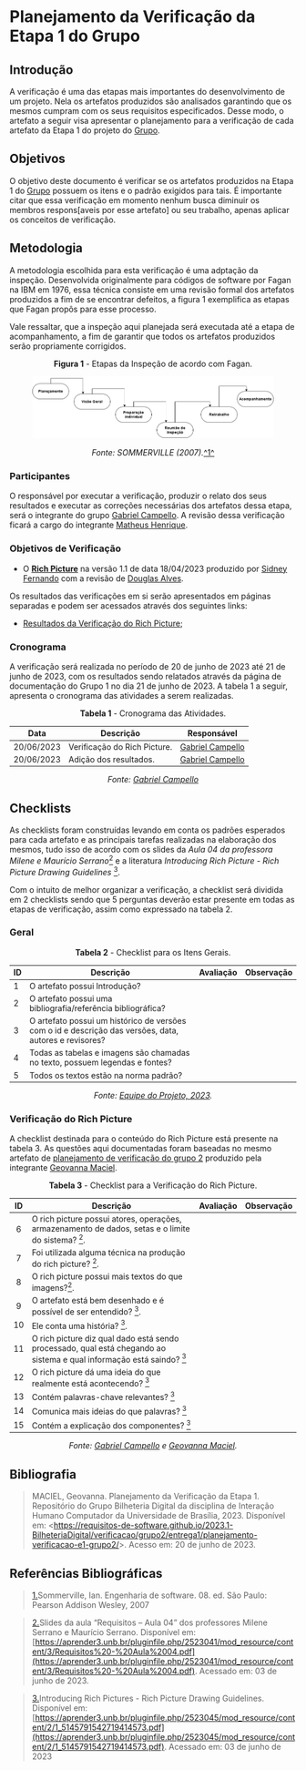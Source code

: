 # Planejamento da Verificação da Etapa 1 do Grupo

## Introdução

A verificação é uma das etapas mais importantes do desenvolvimento de um projeto. Nela os artefatos produzidos são analisados garantindo que os mesmos cumpram com os seus requisitos especificados. Desse modo, o artefato a seguir visa apresentar o planejamento para a verificação de cada artefato da Etapa 1 do projeto do [Grupo](https://github.com/Requisitos-de-Software/2023.1-BilheteriaDigital).

## Objetivos

O objetivo deste documento é verificar se os artefatos produzidos na Etapa 1 do [Grupo](https://github.com/Requisitos-de-Software/2023.1-BilheteriaDigital) possuem os itens e o padrão exigidos para tais. É importante citar que essa verificação em momento nenhum busca diminuir os membros respons[aveis por esse artefato] ou seu trabalho, apenas aplicar os conceitos de verificação.

## Metodologia

 A metodologia escolhida para esta verificação é uma adptação da inspeção. Desenvolvida originalmente para códigos de software por Fagan na IBM em 1976, essa técnica consiste em uma revisão formal dos artefatos produzidos a fim de se encontrar defeitos, a figura 1 exemplifica as etapas que Fagan propôs para esse processo.

 Vale ressaltar, que a inspeção aqui planejada será executada até a etapa de acompanhamento, a fim de garantir que todos os artefatos produzidos serão propriamente corrigidos. 

<center>

**Figura 1** - Etapas da Inspeção de acordo com Fagan.

<figure markdown class="usecaseElement">

![inspecao-fagan](../../../assets/verificacao/inspecao-fagan.png)

</figure>

_Fonte: SOMMERVILLE (2007)._<a id="anchor_4" href="#REF4">^1^</a>
</center>

### Participantes

O responsável por executar a verificação, produzir o relato dos seus resultados e executar as correções necessárias dos artefatos dessa etapa, será o integrante do grupo [Gabriel Campello](https://github.com/G16C). A revisão dessa verificação ficará a cargo do integrante [Matheus Henrique](https://github.com/mathonaut).

### Objetivos de Verificação

- O [**Rich Picture**](https://requisitos-de-software.github.io/2023.1-BilheteriaDigital/rastreabilidade/rich_picture/) na versão 1.1 de data 18/04/2023 produzido por [Sidney Fernando](https://github.com/nando3d3) com a revisão de [Douglas Alves](https://github.com/dougAlvs).

Os resultados das verificações em si serão apresentados em páginas separadas e podem ser acessados através dos seguintes links:

- [Resultados da Verificação do Rich Picture]();

### Cronograma

A verificação será realizada no período de 20 de junho de 2023 até 21 de junho de 2023, com os resultados sendo relatados através da página de documentação do Grupo 1 no dia 21 de junho de 2023. A tabela 1 a seguir, apresenta o cronograma das atividades a serem realizadas.

<center>

**Tabela 1** - Cronograma das Atividades.

| Data       | Descrição                                                                                                                   | Responsável                                      |
| ---------- | --------------------------------------------------------------------------------------------------------------------------- | ------------------------------------------------ |
| 20/06/2023 | Verificação do Rich Picture.  | [Gabriel Campello](https://github.com/G16C) |
| 20/06/2023 | Adição dos resultados. | [Gabriel Campello](https://github.com/G16C) |


_Fonte:  [Gabriel Campello](https://github.com/G16C)_

</center>

## Checklists

As checklists foram construídas levando em conta os padrões esperados para cada artefato e as principais tarefas realizadas na elaboração dos mesmos, tudo isso de acordo com os slides da _Aula 04 da professora Milene e Maurício Serrano_<a id=anchor_2 href="#REF2"><sup>2</sup></a> e a literatura _Introducing Rich Picture - Rich Picture Drawing Guidelines_ <a id=anchor_3 href="#REF3"><sup>3</sup></a>.

Com o intuito de melhor organizar a verificação, a checklist será dividida em 2 checklists sendo que 5 perguntas deverão estar presente em todas as etapas de verificação, assim como expressado na tabela 2. 

### Geral

<center>

**Tabela 2** - Checklist para os Itens Gerais.

| ID  | Descrição | Avaliação | Observação |
| --- | ------------------------------------------------------------------------------------------------------ | --------- | ----------- |
| 1   | O artefato possui Introdução?                                                                          |           |
| 2   | O artefato possui uma bibliografia/referência bibliográfica?                                           |           |
| 3   | O artefato possui um histórico de versões com o id e descrição das versões, data, autores e revisores? |           |
| 4   | Todas as tabelas e imagens são chamadas no texto, possuem legendas e fontes?                           |           |
| 5   | Todos os textos estão na norma padrão?                                                                 |           |

_Fonte: [Equipe do Projeto, 2023](https://requisitos-de-software.github.io/2023.1-BilheteriaDigital/#contribuidores)._

</center>

### Verificação do Rich Picture

A checklist destinada para o conteúdo do Rich Picture está presente na tabela 3. As questões aqui documentadas foram baseadas no mesmo artefato de [planejamento de verificação do grupo 2](https://requisitos-de-software.github.io/2023.1-BilheteriaDigital/verificacao/grupo2/entrega1/planejamento-verificacao-e1-grupo2/) produzido pela integrante [Geovanna Maciel](https://github.com/manuziny).

<center>

**Tabela 3** - Checklist para a Verificação do Rich Picture.

| ID  | Descrição     | Avaliação |  Observação |
| :---: | --------------------------------------------------------------------------------------------------------------- | :---------: | ------------ |
| 6 | O rich picture possui atores, operações, armazenamento de dados, setas e o limite do sistema? <a id=anchor_2 href="#REF2"><sup>2</sup></a>. | | |
| 7 | Foi utilizada alguma técnica na produção do rich picture? <a id=anchor_2 href="#REF2"><sup>2</sup></a>.| | |
| 8 | O rich picture possui mais textos do que imagens?<a id=anchor_2 href="#REF2"><sup>2</sup></a>. | | |
| 9 | O artefato está bem desenhado e é possível de ser entendido? <a id=anchor_3 href="#REF3"><sup>3</sup></a>. | | |
| 10 | Ele conta uma história?  <a id=anchor_3 href="#REF3"><sup>3</sup></a>.</a> | | |
| 11 | O rich picture diz qual dado está sendo processado, qual está chegando ao sistema e qual informação está saindo?  <a id=anchor_3 href="#REF3"><sup>3</sup></a> | | |
| 12 | O rich picture dá uma ideia do que realmente está acontecendo?  <a id=anchor_3 href="#REF3"><sup>3</sup></a>| | |
| 13 | Contém palavras-chave relevantes? <a id=anchor_3 href="#REF3"><sup>3</sup></a>| | |
| 14 | Comunica mais ideias do que palavras?  <a id=anchor_3 href="#REF3"><sup>3</sup></a>| | |
| 15 | Contém a explicação dos componentes?  <a id=anchor_3 href="#REF3"><sup>3</sup></a> | | |

_Fonte: [Gabriel Campello](https://github.com/G16C) e [Geovanna Maciel](https://github.com/manuziny)._

</center>

## Bibliografia

> MACIEL, Geovanna. Planejamento da Verificação da Etapa 1. Repositório do Grupo Bilheteria Digital da disciplina de Interação Humano Computador da Universidade de Brasília, 2023. Disponível em: <<https://requisitos-de-software.github.io/2023.1-BilheteriaDigital/verificacao/grupo2/entrega1/planejamento-verificacao-e1-grupo2/>>. Acesso em: 20 de junho de 2023.

## Referências Bibliográficas

> <a id="REF1" href="#anchor_1">1.</a>Sommerville, Ian. Engenharia de software. 08. ed. São Paulo: Pearson Addison Wesley, 2007

> <a id="REF2" href="#anchor_2">2.</a>Slides da aula “Requisitos – Aula 04” dos professores Milene Serrano e Maurício Serrano. Disponível em: [https://aprender3.unb.br/pluginfile.php/2523041/mod_resource/content/3/Requisitos%20-%20Aula%2004.pdf](https://aprender3.unb.br/pluginfile.php/2523041/mod_resource/content/3/Requisitos%20-%20Aula%2004.pdf). Acessado em: 03 de junho de 2023.

> <a id="REF3" href="#anchor_3">3.</a>Introducing Rich Pictures - Rich Picture Drawing Guidelines. Disponível em: [https://aprender3.unb.br/pluginfile.php/2523045/mod_resource/content/2/1_5145791542719414573.pdf](https://aprender3.unb.br/pluginfile.php/2523045/mod_resource/content/2/1_5145791542719414573.pdf). Acessado em: 03 de junho de 2023